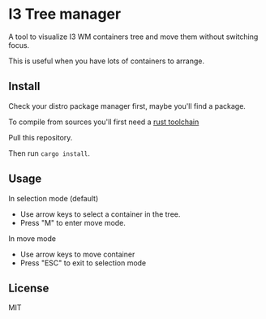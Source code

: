 # I3 Tree manager

A tool to visualize I3 WM containers tree and move them without switching focus.

This is useful when you have lots of containers to arrange.

## Install

Check your distro package manager first, maybe you'll find a package.

To compile from sources you'll first need a [rust toolchain](https://www.rust-lang.org/tools/install)

Pull this repository.

Then run `cargo install`.

## Usage

In selection mode (default) 
* Use arrow keys to select a container in the tree.
* Press "M" to enter move mode.

In move mode
* Use arrow keys to move container
* Press "ESC" to exit to selection mode

## License

MIT
